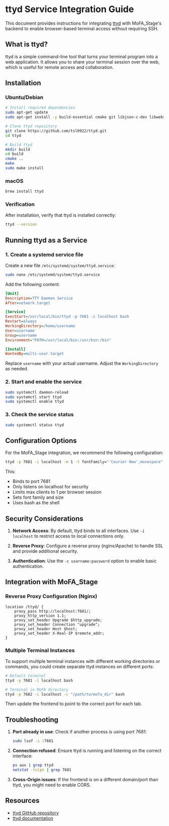 # ttyd Service Integration Guide

This document provides instructions for integrating [ttyd](https://github.com/tsl0922/ttyd) with MoFA_Stage's backend to enable browser-based terminal access without requiring SSH.

## What is ttyd?

ttyd is a simple command-line tool that turns your terminal program into a web application. It allows you to share your terminal session over the web, which is useful for remote access and collaboration.

## Installation

### Ubuntu/Debian

```bash
# Install required dependencies
sudo apt-get update
sudo apt-get install -y build-essential cmake git libjson-c-dev libwebsockets-dev

# Clone ttyd repository
git clone https://github.com/tsl0922/ttyd.git
cd ttyd

# Build ttyd
mkdir build
cd build
cmake ..
make
sudo make install
```

### macOS

```bash
brew install ttyd
```

### Verification

After installation, verify that ttyd is installed correctly:

```bash
ttyd --version
```

## Running ttyd as a Service

### 1. Create a systemd service file

Create a new file `/etc/systemd/system/ttyd.service`:

```bash
sudo nano /etc/systemd/system/ttyd.service
```

Add the following content:

```ini
[Unit]
Description=TTY Daemon Service
After=network.target

[Service]
ExecStart=/usr/local/bin/ttyd -p 7681 -i localhost bash
Restart=always
WorkingDirectory=/home/username
User=username
Group=username
Environment="PATH=/usr/local/bin:/usr/bin:/bin"

[Install]
WantedBy=multi-user.target
```

Replace `username` with your actual username. Adjust the `WorkingDirectory` as needed.

### 2. Start and enable the service

```bash
sudo systemctl daemon-reload
sudo systemctl start ttyd
sudo systemctl enable ttyd
```

### 3. Check the service status

```bash
sudo systemctl status ttyd
```

## Configuration Options

For the MoFA_Stage integration, we recommend the following configuration:

```bash
ttyd -p 7681 -i localhost -m 1 -t fontFamily="'Courier New',monospace" -t fontSize=14 bash
```

This:
- Binds to port 7681
- Only listens on localhost for security
- Limits max clients to 1 per browser session
- Sets font family and size
- Uses bash as the shell

## Security Considerations

1. **Network Access**: By default, ttyd binds to all interfaces. Use `-i localhost` to restrict access to local connections only.

2. **Reverse Proxy**: Configure a reverse proxy (nginx/Apache) to handle SSL and provide additional security.

3. **Authentication**: Use the `-c username:password` option to enable basic authentication.

## Integration with MoFA_Stage

### Reverse Proxy Configuration (Nginx)

```
location /ttyd/ {
    proxy_pass http://localhost:7681/;
    proxy_http_version 1.1;
    proxy_set_header Upgrade $http_upgrade;
    proxy_set_header Connection "upgrade";
    proxy_set_header Host $host;
    proxy_set_header X-Real-IP $remote_addr;
}
```

### Multiple Terminal Instances

To support multiple terminal instances with different working directories or commands, you could create separate ttyd instances on different ports:

```bash
# Default terminal
ttyd -p 7681 -i localhost bash

# Terminal in MoFA directory  
ttyd -p 7682 -i localhost -c "/path/to/mofa_dir" bash
```

Then update the frontend to point to the correct port for each tab.

## Troubleshooting

1. **Port already in use**: Check if another process is using port 7681:
   ```bash
   sudo lsof -i :7681
   ```

2. **Connection refused**: Ensure ttyd is running and listening on the correct interface:
   ```bash
   ps aux | grep ttyd
   netstat -tulpn | grep 7681
   ```

3. **Cross-Origin issues**: If the frontend is on a different domain/port than ttyd, you might need to enable CORS.

## Resources

- [ttyd GitHub repository](https://github.com/tsl0922/ttyd)
- [ttyd documentation](https://github.com/tsl0922/ttyd/blob/main/README.md) 